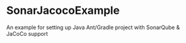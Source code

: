 # SonarJacocoExample
An example for setting up Java Ant/Gradle project with SonarQube &amp; JaCoCo support
